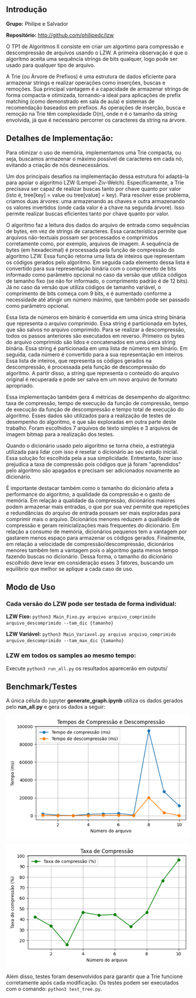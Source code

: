 ## Introdução

**Grupo:** Philipe e Salvador

**Repositório:** http://github.com/philipedc/lzw

O TP1 de Algoritmos II consiste em criar um algortimo para compressão e descompressão de arquivos usando o LZW. A primeira observação é que o algoritmo aceita uma sequência strings de bits qualquer, logo pode ser usado para qualquer tipo de arquivo.

A Trie (ou Árvore de Prefixos) é uma estrutura de dados eficiente para armazenar strings e realizar operações como inserções, buscas e remoções. Sua principal vantagem é a capacidade de armazenar strings de forma compacta e otimizada, tornando-a ideal para aplicações de prefix matching (como demonstrado em sala de aula) e sistemas de recomendação baseados em prefixos. As operações de inserção, busca e remoção na Trie têm complexidade O(n), onde n é o tamanho da string envolvida, já que é necessário percorrer os caracteres da string na árvore.

## Detalhes de Implementação:

Para otimizar o uso de memória, implementamos uma Trie compacta, ou seja, buscamos armazenar o máximo possível de caracteres em cada nó, evitando a criação de nós desnecessários.

Um dos principais desafios na implementação dessa estrutura foi adaptá-la para apoiar o algoritmo LZW (Lempel-Ziv-Welch). Especificamente, a Trie precisava ser capaz de realizar buscas tanto por chave quanto por valor (isto é, tree[key] = value ou tree[value] = key). Para resolver esse problema, criamos duas árvores: uma armazenando as chaves e outra armazenando os valores invertidos (onde cada valor é a chave na segunda árvore). Isso permite realizar buscas eficientes tanto por chave quanto por valor.

  O algoritmo faz a leitura dos dados do arquivo de entrada como sequências de bytes, em vez de strings de caracteres. Essa característica permite que arquivos não-textuais possam ser processados e comprimidos corretamente como, por exemplo, arquivos de imagem. A sequência de bytes (em hexadecimal) é processada pela função de compressão do algoritmo LZW. Essa função retorna uma lista de inteiros que representam os códigos gerados pelo algoritmo. Em seguida cada elemento dessa lista é convertido para sua representação binária com o comprimento de bits informado como parâmetro opcional no caso da versão que utiliza códigos de tamanho fixo (se não for informado, o comprimento padrão é de 12 bits). Já no caso da versão que utiliza códigos de tamanho variável, o comprimento de bits começa com 9 bits, e é aumentado conforme a necessidade até atingir um número máximo, que também pode ser passado como parâmetro opcional.

  Essa lista de números em binário é convertida em uma única string binária que representa o arquivo comprimido. Essa string é particionada em bytes, que são salvos no arquivo comprimido. Para se realizar a descompressão, todos os passos anteriores são executados em reverso. Primeiro os bytes do arquivo comprimido são lidos e concatenados em uma única string binária. Essa string é particionada em uma lista de números em binário. Em seguida, cada número é convertido para a sua representação em inteiros. Essa lista de inteiros, que representa os códigos gerados na descompressão, é processada pela função de descompressão do algoritmo. A partir disso, a string que representa o conteúdo do arquivo original é recuperada e pode ser salva em um novo arquivo de formato apropriado.

  Essa implementação também gera 4 métricas de desempenho do algoritmo: taxa de compressão, tempo de execução da função de compressão, tempo de execução da função de descompressão e tempo total de execução do algoritmo. Esses dados são utilizados para a realização de testes de desempenho do algoritmo, e que são exploradas em outra parte deste trabalho. Foram escolhidos 7 arquivos de texto simples e 3 arquivos de imagem bitmap para a realização dos testes.

  Quando o dicionário usado pelo algoritmo se torna cheio, a estratégia utilizada para lidar com isso é resetar o dicionário ao seu estado inicial. Essa solução foi escolhida pela a sua simplicidade. Entretanto, fazer isso prejudica a taxa de compressão pois códigos que já foram "aprendidos" pelo algoritmo são apagados e precisam ser adicionados novamente ao dicionário. 

  É importante destacar também como o tamanho do dicionário afeta a performance do algoritmo, a qualidade da compressão e o gasto de memória. Em relação a qualidade da compressão, dicionários maiores podem armazenar mais entradas, o que por sua vez permite que repetições e redundâncias do arquivo de entrada possam ser mais exploradas para comprimir mais o arquivo. Dicionários menores reduzem a qualidade de compressão e geram reinicializações mais frequentes do dicionário. Em relação a consumo de memória, dicionários pequenos tem a vantagem por gastarem menos espaço para armazenar os códigos gerados. Finalmente, em relação a velocidade de compressão/descompressão, dicionários menores também tem a vantagem pois o algoritmo gasta menos tempo fazendo buscas no dicionário. Dessa forma, o tamanho do dicionário escolhido deve levar em consideração esses 3 fatores, buscando um equilíbrio que melhor se aplique a cada caso de uso.

## Modo de Uso

### Cada versão do LZW pode ser testada de forma individual:

**LZW Fixo:** `python3 Main_Fixo.py arquivo arquivo_comprimido arquivo_descomprimido --tam_dic {tamanho}`

**LZW Variável:** `python3 Main_Variavel.py arquivo arquivo_comprimido arquivo_descomprimido --tam_max_dic {tamanho}`


### LZW em todos os samples ao mesmo tempo:

Execute `python3 run_all.py` os resultados aparecerão em outputs/

## Benchmark/Testes

A única célula do jupyter **generate_graph.ipynb** utiliza os dados gerados pelo **run_all.py** e gera os dados a seguir:

![alt text](samples/benchmarks/compression_decompression_times.png)



![alt text](samples/benchmarks/compression_rate.png)

Além disso, testes foram desenvolvidos para garantir que a Trie funcione corretamente após cada modificação. Os testes podem ser executados com o comando: `python3 test_tree.py`.
